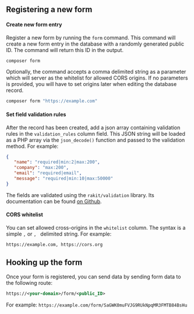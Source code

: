 ## Registering a new form

#### Create new form entry

Register a new form by running the ```form``` command. This command will create a new form entry in the database with a randomly generated public ID. The command will return this ID in the output.

```bash
composer form
```

Optionally, the command accepts a comma delimited string as a parameter which will server as the whitelist for allowed CORS origins. If no parameters is provided, you will have to set origins later when editing the database record.

```bash
composer form "https://example.com"
```

#### Set field validation rules

After the record has been created, add a json array containing validation rules in the ```validation_rules``` column field. This JSON string will be loaded as a PHP array via the ```json_decode()``` function and passed to the validation method. For example:

```json
{
   "name": "required|min:2|max:200",
   "company": "max:200",
   "email": "required|email",
   "message": "required|min:10|max:50000"
}
```

The fields are validated using the ```rakit/validation``` library. Its documentation can be found [on Github](https://github.com/rakit/validation).

#### CORS whitelist

You can set allowed cross-origins in the ```whitelist``` column. The syntax is a simple ```,``` or ```, ``` delimited string. For example:

```csv
https://example.com, https://cors.org
```

## Hooking up the form

Once your form is registered, you can send data by sending form data to the following route:

```xml
https://<your-domain>/form/<public_ID>
```

For example: ```https://example.com/form/SaGWK0muFVJG9RUkNpqMR3FMTB84BsHu```